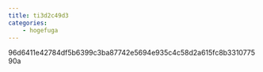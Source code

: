 ```yaml
---
title: ti3d2c49d3
categories:
    - hogefuga
---
```

96d6411e42784df5b6399c3ba87742e5694e935c4c58d2a615fc8b331077590a